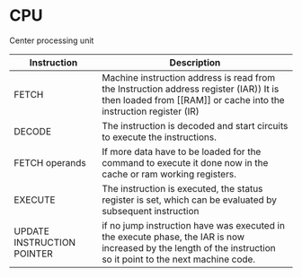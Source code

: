 # CPU 
Center processing unit 

|Instruction|Description|
|--|--|
|FETCH|Machine instruction address is read from the Instruction address register (IAR)) It is then loaded from  [[RAM]] or cache into the instruction register (IR)|
|DECODE|The instruction is decoded and start circuits to execute the instructions.|
|FETCH operands| If more data have to be loaded for the command to execute it done now in the cache or ram working registers. |
|EXECUTE|The instruction is executed, the status register is set, which can be evaluated by subsequent instruction|
|UPDATE INSTRUCTION POINTER|if no jump instruction have was executed in the execute phase, the IAR is now increased by the length of the instruction so it point to the next machine code.